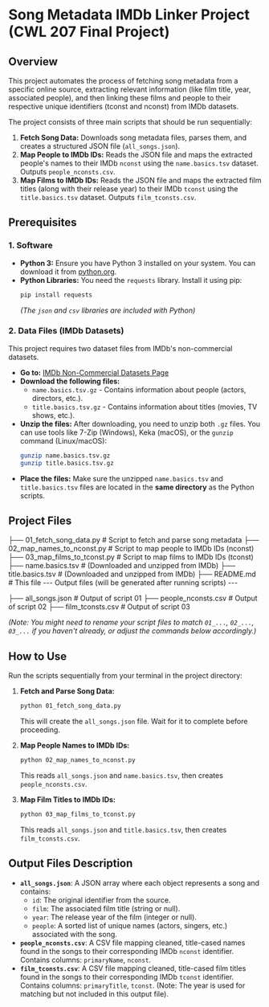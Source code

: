 # Song Metadata IMDb Linker Project (CWL 207 Final Project)

## Overview

This project automates the process of fetching song metadata from a specific online source, extracting relevant information (like film title, year, associated people), and then linking these films and people to their respective unique identifiers (tconst and nconst) from IMDb datasets.

The project consists of three main scripts that should be run sequentially:

1.  **Fetch Song Data:** Downloads song metadata files, parses them, and creates a structured JSON file (`all_songs.json`).
2.  **Map People to IMDb IDs:** Reads the JSON file and maps the extracted people's names to their IMDb `nconst` using the `name.basics.tsv` dataset. Outputs `people_nconsts.csv`.
3.  **Map Films to IMDb IDs:** Reads the JSON file and maps the extracted film titles (along with their release year) to their IMDb `tconst` using the `title.basics.tsv` dataset. Outputs `film_tconsts.csv`.

## Prerequisites

### 1. Software
* **Python 3:** Ensure you have Python 3 installed on your system. You can download it from [python.org](https://www.python.org/).
* **Python Libraries:** You need the `requests` library. Install it using pip:
    ```bash
    pip install requests
    ```
    *(The `json` and `csv` libraries are included with Python)*

### 2. Data Files (IMDb Datasets)
This project requires two dataset files from IMDb's non-commercial datasets.

* **Go to:** [IMDb Non-Commercial Datasets Page](https://developer.imdb.com/non-commercial-datasets/)
* **Download the following files:**
    * `name.basics.tsv.gz` - Contains information about people (actors, directors, etc.).
    * `title.basics.tsv.gz` - Contains information about titles (movies, TV shows, etc.).
* **Unzip the files:** After downloading, you need to unzip both `.gz` files. You can use tools like 7-Zip (Windows), Keka (macOS), or the `gunzip` command (Linux/macOS):
    ```bash
    gunzip name.basics.tsv.gz
    gunzip title.basics.tsv.gz
    ```
* **Place the files:** Make sure the unzipped `name.basics.tsv` and `title.basics.tsv` files are located in the **same directory** as the Python scripts.

## Project Files

├── 01_fetch_song_data.py      # Script to fetch and parse song metadata
├── 02_map_names_to_nconst.py  # Script to map people to IMDb IDs (nconst)
├── 03_map_films_to_tconst.py  # Script to map films to IMDb IDs (tconst)
├── name.basics.tsv            # (Downloaded and unzipped from IMDb)
├── title.basics.tsv           # (Downloaded and unzipped from IMDb)
├── README.md                  # This file
--- Output files (will be generated after running scripts) ---

├── all_songs.json             # Output of script 01
├── people_nconsts.csv         # Output of script 02
├── film_tconsts.csv           # Output of script 03


*(Note: You might need to rename your script files to match `01_...`, `02_...`, `03_...` if you haven't already, or adjust the commands below accordingly.)*

## How to Use

Run the scripts sequentially from your terminal in the project directory:

1.  **Fetch and Parse Song Data:**
    ```bash
    python 01_fetch_song_data.py
    ```
    This will create the `all_songs.json` file. Wait for it to complete before proceeding.

2.  **Map People Names to IMDb IDs:**
    ```bash
    python 02_map_names_to_nconst.py
    ```
    This reads `all_songs.json` and `name.basics.tsv`, then creates `people_nconsts.csv`.

3.  **Map Film Titles to IMDb IDs:**
    ```bash
    python 03_map_films_to_tconst.py
    ```
    This reads `all_songs.json` and `title.basics.tsv`, then creates `film_tconsts.csv`.

## Output Files Description

* **`all_songs.json`**: A JSON array where each object represents a song and contains:
    * `id`: The original identifier from the source.
    * `film`: The associated film title (string or null).
    * `year`: The release year of the film (integer or null).
    * `people`: A sorted list of unique names (actors, singers, etc.) associated with the song.
* **`people_nconsts.csv`**: A CSV file mapping cleaned, title-cased names found in the songs to their corresponding IMDb `nconst` identifier. Contains columns: `primaryName`, `nconst`.
* **`film_tconsts.csv`**: A CSV file mapping cleaned, title-cased film titles found in the songs to their corresponding IMDb `tconst` identifier. Contains columns: `primaryTitle`, `tconst`. (Note: The year is used for matching but not included in this output file).

